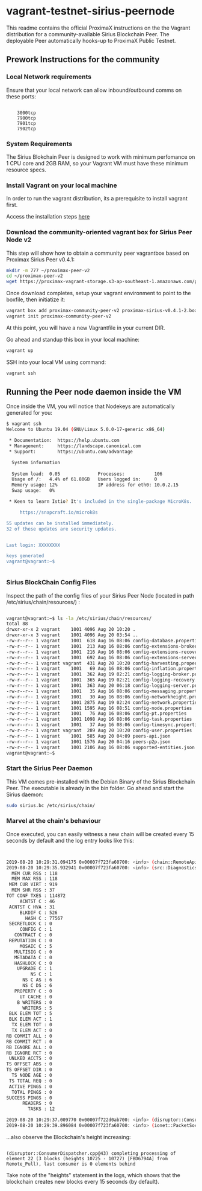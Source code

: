 # vagrant-testnet-sirius-peernode
This readme contains the official ProximaX instructions on the the Vagrant distribution for a community-available Sirius Blockchain Peer.  The deployable  Peer automatically hooks-up to ProximaX Public Testnet.

## Prework Instructions for the community


### Local Network requirements
Ensure that your local network can allow inbound/outbound comms on these ports:
```

    3000tcp
    7900tcp
    7901tcp
    7902tcp
```


### System Requirements
The Sirius Blokchain Peer is designed to work with minimum perfomance on   1 CPU core and 2GB RAM, so your Vagrant VM must have these minimum resource specs.

### Install Vagrant on your local machine
In order to run the vagrant distribution, its a prerequisite to install vagrant first.

Access the installation steps [here](https://www.vagrantup.com/intro/getting-started/install.html)

### Download the community-oriented vagrant box for Sirius Peer Node v2
This step will show how to obtain a community peer vagrantbox based on Proximax Sirius Peer v0.4.1:

```bash
mkdir -m 777 ~/proximax-peer-v2
cd ~/proximax-peer-v2
wget https://proximax-vagrant-storage.s3-ap-southeast-1.amazonaws.com/proximax-sirius-v0.4.1-2.box
```


Once download completes, setup your vagrant environment to point to the boxfile, then initiatize it:
```bash
vagrant box add proximax-community-peer-v2 proximax-sirius-v0.4.1-2.box
vagrant init proximax-community-peer-v2
```

At this point, you will have a new Vagrantfile in your current DIR.


Go ahead and standup this box in your local machine:
```bash
vagrant up
```

SSH into your local VM using command:
```bash
vagrant ssh
```



## Running the Peer node daemon inside the VM


Once inside the VM, you will notice that Nodekeys are automatically generated for you:
```bash
$ vagrant ssh
Welcome to Ubuntu 19.04 (GNU/Linux 5.0.0-17-generic x86_64)

 * Documentation:  https://help.ubuntu.com
 * Management:     https://landscape.canonical.com
 * Support:        https://ubuntu.com/advantage

  System information 
  
  System load:  0.05              Processes:           106
  Usage of /:   4.4% of 61.80GB   Users logged in:     0
  Memory usage: 12%               IP address for eth0: 10.0.2.15
  Swap usage:   0%

 * Keen to learn Istio? It's included in the single-package MicroK8s.

     https://snapcraft.io/microk8s

55 updates can be installed immediately.
32 of these updates are security updates.


Last login: XXXXXXXX

keys generated
vagrant@vagrant:~$ 



```



### Sirius BlockChain Config Files
Inspect the path of the config files of your Sirius Peer Node (located in path /etc/sirius/chain/resources/) :
```bash

vagrant@vagrant:~$ ls -la /etc/sirius/chain/resources/
total 88
drwxr-xr-x 2 vagrant    1001 4096 Aug 20 10:20 .
drwxr-xr-x 3 vagrant    1001 4096 Aug 20 03:54 ..
-rw-r--r-- 1 vagrant    1001  618 Aug 16 08:06 config-database.properties
-rw-r--r-- 1 vagrant    1001  213 Aug 16 08:06 config-extensions-broker.properties
-rw-r--r-- 1 vagrant    1001  216 Aug 16 08:06 config-extensions-recovery.properties
-rw-r--r-- 1 vagrant    1001  692 Aug 16 08:06 config-extensions-server.properties
-rw-r--r-- 1 vagrant vagrant  431 Aug 20 10:20 config-harvesting.properties
-rw-r--r-- 1 vagrant    1001   69 Aug 16 08:06 config-inflation.properties
-rw-r--r-- 1 vagrant    1001  362 Aug 19 02:21 config-logging-broker.properties
-rw-r--r-- 1 vagrant    1001  365 Aug 19 02:21 config-logging-recovery.properties
-rw-r--r-- 1 vagrant    1001  363 Aug 20 06:18 config-logging-server.properties
-rw-r--r-- 1 vagrant    1001   35 Aug 16 08:06 config-messaging.properties
-rw-r--r-- 1 vagrant    1001   30 Aug 16 08:06 config-networkheight.properties
-rw-r--r-- 1 vagrant    1001 2875 Aug 19 02:24 config-network.properties
-rw-r--r-- 1 vagrant    1001 1595 Aug 16 08:51 config-node.properties
-rw-r--r-- 1 vagrant    1001   76 Aug 16 08:06 config-pt.properties
-rw-r--r-- 1 vagrant    1001 1098 Aug 16 08:06 config-task.properties
-rw-r--r-- 1 vagrant    1001   37 Aug 16 08:06 config-timesync.properties
-rw-r--r-- 1 vagrant vagrant  289 Aug 20 10:20 config-user.properties
-rw-r--r-- 1 vagrant    1001  585 Aug 20 04:09 peers-api.json
-rw-r--r-- 1 vagrant    1001 1576 Aug 20 04:16 peers-p2p.json
-rw-r--r-- 1 vagrant    1001 2106 Aug 16 08:06 supported-entities.json
vagrant@vagrant:~$ 

```







### Start the Sirius Peer Daemon
This VM comes pre-installed with the Debian Binary of the Sirius Blockchain Peer.  The executable is already in the bin folder.  Go ahead and start the Sirius daemon:

```bash
sudo sirius.bc /etc/sirius/chain/
```









### Marvel at the chain's behaviour
Once executed, you can easily witness a new chain will be created every 15 seconds by default and the log entry looks like this:
```bash


2019-08-20 10:29:31.094175 0x00007f723fa60700: <info> (chain::RemoteApiForwarder.h@66) completed 'synchronizer task' (api2uswest2 @ XXXX:7900) with result Success 
2019-08-20 10:29:35.932941 0x00007f723fa60700: <info> (src::DiagnosticsService.cpp@39) --- current counter values ---
  MEM CUR RSS : 118
  MEM MAX RSS : 118
 MEM CUR VIRT : 919
  MEM SHR RSS : 37
TOT CONF TXES : 114872
     ACNTST C : 46
 ACNTST C HVA : 31
     BLKDIF C : 526
       HASH C : 77567
 SECRETLOCK C : 0
     CONFIG C : 1
   CONTRACT C : 0
 REPUTATION C : 0
     MOSAIC C : 5
   MULTISIG C : 0
   METADATA C : 0
   HASHLOCK C : 0
    UPGRADE C : 1
         NS C : 1
      NS C AS : 6
      NS C DS : 6
   PROPERTY C : 0
     UT CACHE : 0
    B WRITERS : 0
      WRITERS : 5
 BLK ELEM TOT : 5
 BLK ELEM ACT : 1
  TX ELEM TOT : 0
  TX ELEM ACT : 0
RB COMMIT ALL : 0
RB COMMIT RCT : 0
RB IGNORE ALL : 0
RB IGNORE RCT : 0
 UNLKED ACCTS : 0
TS OFFSET ABS : 0
TS OFFSET DIR : 0
  TS NODE AGE : 0
 TS TOTAL REQ : 0
 ACTIVE PINGS : 0
  TOTAL PINGS : 0
SUCCESS PINGS : 0
      READERS : 0
        TASKS : 12 

2019-08-20 10:29:37.009770 0x00007f722d0ab700: <info> (disruptor::ConsumerDispatcher.cpp@43) completing processing of element 5 (400 blocks (heights 19602 - 20001) [862C1F55] from Remote_Pull), last consumer is 0 elements behind 
2019-08-20 10:29:39.896084 0x00007f723fa60700: <info> (ionet::PacketSocket.cpp@450) connected to XXXX [XXXX:7900]
```



...also observe the Blockchain's height increasing:
```

(disruptor::ConsumerDispatcher.cpp@43) completing processing of element 22 (3 blocks (heights 10725 - 10727) [FBD6794A] from Remote_Pull), last consumer is 0 elements behind 
```


Take note of the "heights" statement in the logs, which shows that the blockchain creates new blocks every 15 seconds (by default).




 


